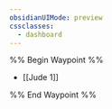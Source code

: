 ```yaml
---
obsidianUIMode: preview
cssclasses:
  - dashboard
---
```

%% Begin Waypoint %%
- [[Jude 1]]

%% End Waypoint %%